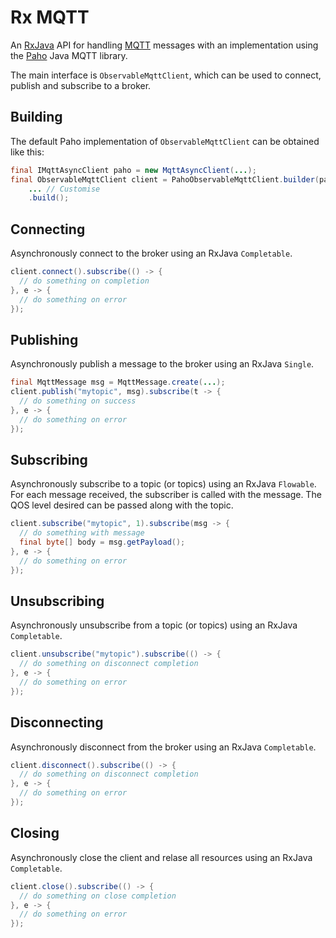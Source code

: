 # Rx MQTT
An [RxJava](https://github.com/ReactiveX/RxJava) API for handling [MQTT](http://mqtt.org/) messages with an implementation using the [Paho](http://www.eclipse.org/paho/) Java MQTT library.

The main interface is `ObservableMqttClient`, which can be used to connect, publish and subscribe to a broker.

## Building
The default Paho implementation of `ObservableMqttClient` can be obtained like this:

```java
final IMqttAsyncClient paho = new MqttAsyncClient(...);
final ObservableMqttClient client = PahoObservableMqttClient.builder(paho)
    ... // Customise
    .build();
```
## Connecting
Asynchronously connect to the broker using an RxJava `Completable`.

```java
client.connect().subscribe(() -> {
  // do something on completion
}, e -> {
  // do something on error
});
```
## Publishing
Asynchronously publish a message to the broker using an RxJava `Single`.

```java
final MqttMessage msg = MqttMessage.create(...);
client.publish("mytopic", msg).subscribe(t -> {
  // do something on success
}, e -> {
  // do something on error
});
```
## Subscribing
Asynchronously subscribe to a topic (or topics) using an RxJava `Flowable`. For each message received, the subscriber is called with the message. The QOS level desired can be passed along with the topic.

```java
client.subscribe("mytopic", 1).subscribe(msg -> {
  // do something with message
  final byte[] body = msg.getPayload();
}, e -> {
  // do something on error
});
```

## Unsubscribing
Asynchronously unsubscribe from a topic (or topics) using an RxJava `Completable`.

```java
client.unsubscribe("mytopic").subscribe(() -> {
  // do something on disconnect completion
}, e -> {
  // do something on error
});
```

## Disconnecting
Asynchronously disconnect from the broker using an RxJava `Completable`.

```java
client.disconnect().subscribe(() -> {
  // do something on disconnect completion
}, e -> {
  // do something on error
});
```

## Closing
Asynchronously close the client and relase all resources using an RxJava `Completable`.

```java
client.close().subscribe(() -> {
  // do something on close completion
}, e -> {
  // do something on error
});
```